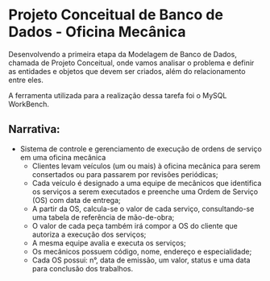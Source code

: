 # Projeto Conceitual de Banco de Dados - Oficina Mecânica
Desenvolvendo a primeira etapa da Modelagem de Banco de Dados, chamada de Projeto Conceitual, onde vamos analisar o problema e definir as entidades e objetos que devem ser criados, além do relacionamento entre eles. 

A ferramenta utilizada para a realização dessa tarefa foi o MySQL WorkBench.

## Narrativa:
* Sistema de controle e gerenciamento de execução de ordens de serviço em uma oficina mecânica
  - Clientes levam veículos (um ou mais) à oficina mecânica para serem consertados ou para passarem por revisões periódicas;
  - Cada veículo é designado a uma equipe de mecânicos que identifica os serviços a serem executados e preenche uma Ordem de Serviço (OS) com data de entrega;
  - A partir da OS, calcula-se o valor de cada serviço, consultando-se uma tabela de referência de mão-de-obra;
  - O valor de cada peça também irá compor a OS do cliente que autoriza a execução dos serviços;
  - A mesma equipe avalia e executa os serviços;
  - Os mecânicos possuem código, nome, endereço e especialidade;
  - Cada OS possui: n°, data de emissão, um valor, status e uma data para conclusão dos trabalhos.
